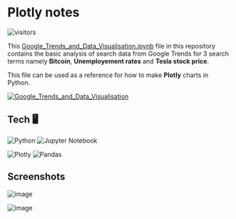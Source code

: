 # Plotly notes  
![visitors](https://visitor-badge.glitch.me/badge?page_id=sahil-sagwekar2652.sahil-sagwekar2652&left_color=orange&right_color=green)

This [Google_Trends_and_Data_Visualisation.ipynb](./Google_Trends_and_Data_Visualisation.ipynb) file in this repository contains the basic analysis of search data from Google Trends for 3 search terms namely **Bitcoin**, **Unemployement rates** and **Tesla stock price**.

This file can be used as a reference for how to make **Plotly** charts in Python.

[![Google_Trends_and_Data_Visualisation](https://github-readme-stats.vercel.app/api/pin/?username=sahil-sagwekar2652&repo=Google_Trends_and_Data_Visualisation&theme=dark)](https://github.com/sahil-sagwekar2652/Google_Trends_and_Data_Visualisation)

## Tech 🖥️
![Python](https://img.shields.io/badge/python-3670A0?style=for-the-badge&logo=python&logoColor=ffdd54)
![Jupyter Notebook](https://img.shields.io/badge/jupyter-%23FA0F00.svg?style=for-the-badge&logo=jupyter&logoColor=white)

![Plotly](https://img.shields.io/badge/Plotly-%233F4F75.svg?style=for-the-badge&logo=plotly&logoColor=white)
![Pandas](https://img.shields.io/badge/pandas-%23150458.svg?style=for-the-badge&logo=pandas&logoColor=white)

## Screenshots

![image](https://user-images.githubusercontent.com/100077254/230978129-f29aba08-ff92-44c7-87ac-184ab17cade2.png)

![image](https://user-images.githubusercontent.com/100077254/230978181-d81e9a3a-bd5e-44e1-ad32-e57bd933359e.png)

